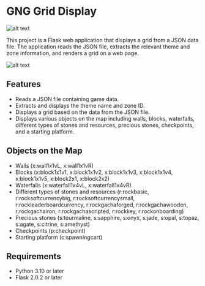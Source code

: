 # GNG Grid Display

![alt text](https://cdn.discordapp.com/attachments/1161307435475148910/1253741774950760498/gob-32.png?ex=6684cd44&is=66837bc4&hm=99d5119e44e2a51d9faab71d5238b76eaf4a18c5cdc06b9d5c8f1e0091d73853&)

This project is a Flask web application that displays a grid from a JSON data file. The application reads the JSON file, extracts the relevant theme and zone information, and renders a grid on a web page.

![alt text](https://cdn.discordapp.com/attachments/963432936349253672/1257977188368519169/Screenshot_2.png?ex=66865e0d&is=66850c8d&hm=a7d770ea8778f4e8ad6d2f7b1814e6ca36d87abc90a459414abd3c0ee94666a1&)

## Features

- Reads a JSON file containing game data.
- Extracts and displays the theme name and zone ID.
- Displays a grid based on the data from the JSON file.
- Displays various objects on the map including walls, blocks, waterfalls, different types of stones and resources, precious stones, checkpoints, and a starting platform.

## Objects on the Map

- Walls (x:wall1x1vL, x:wall1x1vR)
- Blocks (x:block1x1v1, x:block1x1v2, x:block1x1v3, x:block1x1v4, x:block1x1v5, x:block2x1, x:block2x2)
- Waterfalls (x:waterfall1x4vL, x:waterfall1x4vR)
- Different types of stones and resources (r:rockbasic, r:rocksoftcurrencybig, r:rocksoftcurrencysmall, r:rockleaderboardcurrency, r:rockgachaforged, r:rockgachawooden, r:rockgachairon, r:rockgachascripted, r:rockkey, r:rockonboarding)
- Precious stones (s:tourmaline, s:sapphire, s:onyx, s:jade, s:opal, s:topaz, s:agate, s:citrine, s:amethyst)
- Checkpoints (p:checkpoint)
- Starting platform (c:spawningcart)

## Requirements

- Python 3.10 or later
- Flask 2.0.2 or later